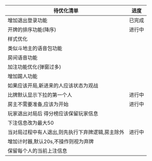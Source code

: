 | 待优化清单                     | 进度   |
|---------------------------| ------ |
| 增加退出登录功能                  | 已完成 |
| 开牌的排序功能(降序)               | 进行中 |
| 样式优化                      |        |
| 类似斗地主的语音包功能               |        |
| 房间语音功能                    |        |
| 加注功能优化(弹窗过多)              |        |
| 增加踢人功能                    |        |
| 如果应该开局,新进来的人应该状态为观战       |        |
| 比牌默认显示下拉的第一个人             | 进行中 |
| 房主不需要准备,应该为开始             | 进行中 |
| 玩家退出对局后 得分榜应该保留玩家信息       |        |
| 下注信息改为最大50                |        |
| 当对局过程中有人退出,则先执行下弃牌逻辑,房主除外 | 进行中 |
| 增加计时器,默认20s,不操作则视为弃牌      |        |
| 保留每个人的当前上注信息              |        |

